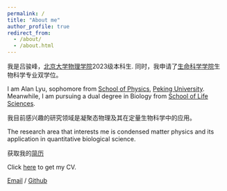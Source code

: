 ```yaml
---
permalink: /
title: "About me"
author_profile: true
redirect_from: 
  - /about/
  - /about.html
---
```


我是吕骏峰，[北京大学](https://www.pku.edu.cn/)[物理学院](https://www.phy.pku.edu.cn/)2023级本科生. 同时，我申请了[生命科学学院](https://www.bio.pku.edu.cn/)生物科学专业双学位。

I am Alan Lyu, sophomore from [School of Physics](https://www.phy.pku.edu.cn/), [Peking University](https://www.pku.edu.cn/). Meanwhile, I am pursuing a dual degree in Biology from [School of Life Sciences](https://www.bio.pku.edu.cn/). 

我目前感兴趣的研究领域是凝聚态物理及其在定量生物科学中的应用。

The research area that interests me is condensed matter physics and its application in quantitative biological science.

获取我的[简历](../assets/CV_JunfengLyu.pdf)

Click [here](../assets/CV_JunfengLyu.pdf) to get my CV.

[Email](AlanLyu2024@163.com) / [Github](https://github.com/JunfengLyu)
